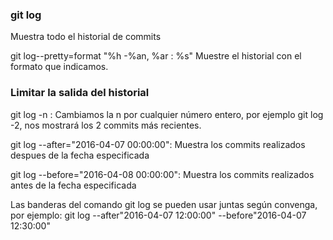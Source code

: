 ### git log
Muestra todo el historial de commits

git log--pretty=format "%h -%an, %ar : %s"
Muestre el historial con el formato que indicamos.

### Limitar la salida del historial
git log -n : Cambiamos la n por cualquier número entero, por ejemplo git log -2, nos mostrará los 2 commits más recientes.

git log --after="2016-04-07 00:00:00": Muestra los commits realizados despues de la fecha especificada

git log --before="2016-04-08 00:00:00": Muestra los commits realizados antes de la fecha especificada

Las banderas del comando git log se pueden usar juntas según convenga, por ejemplo:
git log --after"2016-04-07 12:00:00" --before"2016-04-07 12:30:00"